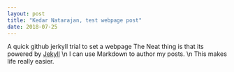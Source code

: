 ```yaml
---
layout: post
title: "Kedar Natarajan, test webpage post"
date: 2018-07-25
---
```


A quick github jerkyll trial to set a webpage 
The Neat thing is that its powered by [Jekyll](http://jekyllrb.com) \n
I can use Markdown to author my posts. \n
This makes life really easier. 
